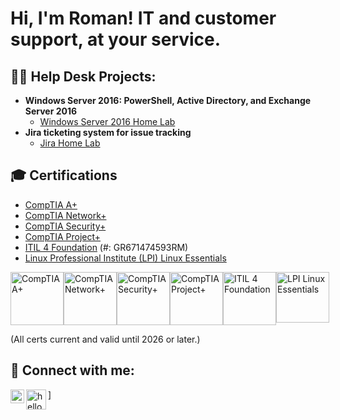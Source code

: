 # Hi, I'm Roman! IT and customer support, at your service.

## 👨‍💻 Help Desk Projects:

- **Windows Server 2016: PowerShell, Active Directory, and Exchange Server 2016**
  - [Windows Server 2016 Home Lab](https://github.com/romanjamesm/Windows-Server-2016-Home-Lab)
- **Jira ticketing system for issue tracking**
  - [Jira Home Lab](https://github.com/romanjamesm/Jira-Home-Lab)
 
## 🎓 Certifications 

- <a href="https://www.credly.com/badges/40987ea2-95fd-4126-96d3-b3578df4d994" target="_blank">CompTIA A+</a>
- <a href="https://www.credly.com/badges/b847056d-ec28-4f91-a52a-f482a0563593" target="_blank">CompTIA Network+</a>
- <a href="https://www.credly.com/badges/9171c5b8-1477-4114-a25c-8536e38d838d" target="_blank">CompTIA Security+</a>
- <a href="https://www.credly.com/badges/27149104-802d-410e-9841-fb8749c868fa" target="_blank">CompTIA Project+</a>
- <a href="https://www.peoplecert.org/for-corporations/certificate-verification-service" target="_blank">ITIL 4 Foundation</a> (#: GR671474593RM)
- <a href="https://cs.lpi.org/caf/Xamman/certification/verify/LPI000614861/hr8en7n7tg" target="_blank">Linux Professional Institute (LPI) Linux Essentials</a>

<div style="display: flex; justify-content: left;">
<a href="https://www.credly.com/badges/40987ea2-95fd-4126-96d3-b3578df4d994" target="_blank"><img alt="CompTIA A+" width="85" height="85" src="https://images.credly.com/size/680x680/images/63482325-a0d6-4f64-ae75-f5f33922c7d0/CompTIA_A_2Bce.png"/></a>
<a href="https://www.credly.com/badges/b847056d-ec28-4f91-a52a-f482a0563593" target="_blank"><img alt="CompTIA Network+" width="85" height="85" src="https://images.credly.com/size/680x680/images/e1fc05b2-959b-45a4-8d20-124b1df121fe/CompTIA_Network_2Bce.png"/></a>
<a href="https://www.credly.com/badges/9171c5b8-1477-4114-a25c-8536e38d838d" target="_blank"><img alt="CompTIA Security+" width="85" height="85" src="https://images.credly.com/size/680x680/images/74790a75-8451-400a-8536-92d792c5184a/CompTIA_Security_2Bce.png"/></a>
<a href="https://www.credly.com/badges/27149104-802d-410e-9841-fb8749c868fa" target="_blank"><img alt="CompTIA Project+" width="85" height="85" src="https://images.credly.com/size/680x680/images/559a5b6e-a8c2-49ce-afa5-c2b36219641c/CompTIA_Project_2B.png"/></a>
<a href="https://www.peoplecert.org/for-corporations/certificate-verification-service" target="_blank"><img alt="ITIL 4 Foundation" width="85" height="85" src="https://agilizing.com/wp-content/uploads/2022/12/ITIL-4-Foundation.png"/></a>
<a href="https://cs.lpi.org/caf/Xamman/certification/verify/LPI000614861/hr8en7n7tg" target="_blank"><img alt="LPI Linux Essentials" width="85" height="81" src="https://home.pearsonvue.com/getattachment/Clients/LPI/Essentials-Linux.jpg.aspx?lang=en-US"/></a>
</div>

(All certs current and valid until 2026 or later.)

## 🤳 Connect with me:

<div style="display: flex; justify-content: left;">
<a href="https://linkedin.com/in/roman-james/" target="_blank"><img align="left" alt="Roman James | LinkedIn" width="22px" src="https://cdn.jsdelivr.net/npm/simple-icons@v3/icons/linkedin.svg"/></a>
<a href="mailto:hello@romanjm.com" target="_blank"><img align="left" alt="hello@romanjm.com" width="32px" src="https://pngpix.com/images/hd/white-email-icon-transparent-background-3j7ook0nuhc8a3jt.jpg"/>]</a>
</div>

<!--
- 🔭 I’m currently working on ...
- ⚡ Fun fact: ...
-->

